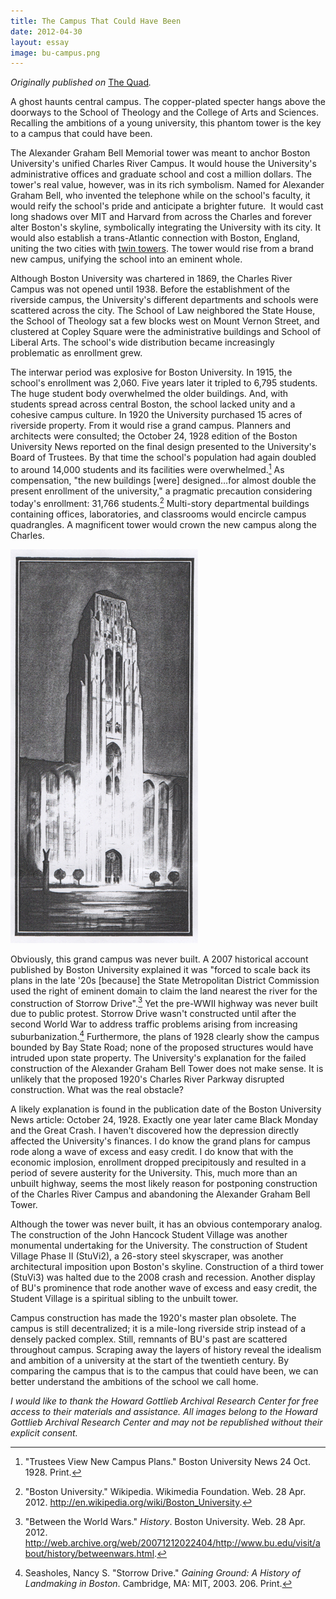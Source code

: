 ```yaml
---
title: The Campus That Could Have Been
date: 2012-04-30
layout: essay
image: bu-campus.png
---
```


_Originally published on_ [The Quad](http://buquad.com/?p=37806)_._

A ghost haunts central campus. The copper-plated specter hangs above the doorways to the School of Theology and the College of Arts and Sciences. Recalling the ambitions of a young university, this phantom tower is the key to a campus that could have been.

The Alexander Graham Bell Memorial tower was meant to anchor Boston University's unified Charles River Campus. It would house the University's administrative offices and graduate school and cost a million dollars. The tower's real value, however, was in its rich symbolism. Named for Alexander Graham Bell, who invented the telephone while on the school's faculty, it would reify the school's pride and anticipate a brighter future.  It would cast long shadows over MIT and Harvard from across the Charles and forever alter Boston's skyline, symbolically integrating the University with its city. It would also establish a trans-Atlantic connection with Boston, England, uniting the two cities with [twin towers](http://en.wikipedia.org/wiki/Boston_Stump). The tower would rise from a brand new campus, unifying the school into an eminent whole.

Although Boston University was chartered in 1869, the Charles River Campus was not opened until 1938. Before the establishment of the riverside campus, the University's different departments and schools were scattered across the city. The School of Law neighbored the State House, the School of Theology sat a few blocks west on Mount Vernon Street, and clustered at Copley Square were the administrative buildings and School of Liberal Arts. The school's wide distribution became increasingly problematic as enrollment grew.

The interwar period was explosive for Boston University. In 1915, the school's enrollment was 2,060. Five years later it tripled to 6,795 students. The huge student body overwhelmed the older buildings. And, with students spread across central Boston, the school lacked unity and a cohesive campus culture. In 1920 the University purchased 15 acres of riverside property. From it would rise a grand campus. Planners and architects were consulted; the October 24, 1928 edition of the Boston University News reported on the final design presented to the University's Board of Trustees. By that time the school's population had again doubled to around 14,000 students and its facilities were overwhelmed.[^1] As compensation, "the new buildings [were] designed…for almost double the present enrollment of the university," a pragmatic precaution considering today's enrollment: 31,766 students.[^2] Multi-story departmental buildings containing offices, laboratories, and classrooms would encircle campus quadrangles. A magnificent tower would crown the new campus along the Charles.

<img src="AGB5.png" alt="Illustration of Tower" />

Obviously, this grand campus was never built. A 2007 historical account published by Boston University explained it was "forced to scale back its plans in the late '20s [because] the State Metropolitan District Commission used the right of eminent domain to claim the land nearest the river for the construction of Storrow Drive".[^3] Yet the pre-WWII highway was never built due to public protest. Storrow Drive wasn't constructed until after the second World War to address traffic problems arising from increasing suburbanization.[^4] Furthermore, the plans of 1928 clearly show the campus bounded by Bay State Road; none of the proposed structures would have intruded upon state property. The University's explanation for the failed construction of the Alexander Graham Bell Tower does not make sense. It is unlikely that the proposed 1920's Charles River Parkway disrupted construction. What was the real obstacle?

A likely explanation is found in the publication date of the Boston University News article: October 24, 1928. Exactly one year later came Black Monday and the Great Crash. I haven't discovered how the depression directly affected the University's finances. I do know the grand plans for campus rode along a wave of excess and easy credit. I do know that with the economic implosion, enrollment dropped precipitously and resulted in a period of severe austerity for the University. This, much more than an unbuilt highway, seems the most likely reason for postponing construction of the Charles River Campus and abandoning the Alexander Graham Bell Tower.

Although the tower was never built, it has an obvious contemporary analog. The construction of the John Hancock Student Village was another monumental undertaking for the University. The construction of Student Village Phase II (StuVi2), a 26-story steel skyscraper, was another architectural imposition upon Boston's skyline. Construction of a third tower (StuVi3) was halted due to the 2008 crash and recession. Another display of BU's prominence that rode another wave of excess and easy credit, the Student Village is a spiritual sibling to the unbuilt tower.

Campus construction has made the 1920's master plan obsolete. The campus is still decentralized; it is a mile-long riverside strip instead of a densely packed complex. Still, remnants of BU's past are scattered throughout campus. Scraping away the layers of history reveal the idealism and ambition of a university at the start of the twentieth century. By comparing the campus that is to the campus that could have been, we can better understand the ambitions of the school we call home.

_I would like to thank the Howard Gottlieb Archival Research Center for free access to their materials and assistance. All images belong to the Howard Gottlieb Archival Research Center and may not be republished without their explicit consent._

[^1]: "Trustees View New Campus Plans." Boston University News 24 Oct. 1928. Print.
[^2]: "Boston University." Wikipedia. Wikimedia Foundation. Web. 28 Apr. 2012. <http://en.wikipedia.org/wiki/Boston_University>.
[^3]: "Between the World Wars." _History_. Boston University. Web. 28 Apr. 2012. <http://web.archive.org/web/20071212022404/http://www.bu.edu/visit/about/history/betweenwars.html>.
[^4]: Seasholes, Nancy S. "Storrow Drive." _Gaining Ground: A History of Landmaking in Boston_. Cambridge, MA: MIT, 2003. 206. Print.
